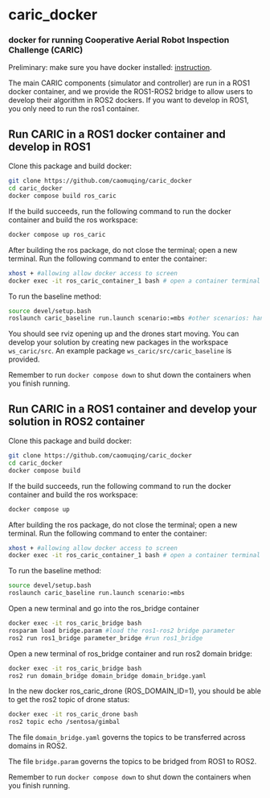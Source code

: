 # caric_docker
### **docker for running Cooperative Aerial Robot Inspection Challenge (CARIC)**

Preliminary: make sure you have docker installed: [instruction](https://docs.docker.com/engine/install/ubuntu/).

The main CARIC components (simulator and controller) are run in a ROS1 docker container, and we provide the ROS1-ROS2 bridge to allow users to develop their algorithm in ROS2 dockers. If you want to develop in ROS1, you only need to run the ros1 container.

## Run CARIC in a ROS1 docker container and develop in ROS1
Clone this package and build docker:
```bash
git clone https://github.com/caomuqing/caric_docker
cd caric_docker
docker compose build ros_caric
```
If the build succeeds, run the following command to run the docker container and build the ros workspace:

```bash
docker compose up ros_caric
```
After building the ros package, do not close the terminal; open a new terminal. Run the following command to enter the container:

```bash
xhost + #allowing allow docker access to screen
docker exec -it ros_caric_container_1 bash # open a container terminal
```
To run the baseline method:
```bash
source devel/setup.bash
roslaunch caric_baseline run.launch scenario:=mbs #other scenarios: hangar, crane
```
You should see rviz opening up and the drones start moving. You can develop your solution by creating new packages in the workspace `ws_caric/src`. An example package `ws_caric/src/caric_baseline` is provided.

Remember to run `docker compose down` to shut down the containers when you finish running.


## Run CARIC in a ROS1 container and develop your solution in ROS2 container
Clone this package and build docker:
```bash
git clone https://github.com/caomuqing/caric_docker
cd caric_docker
docker compose build
```
If the build succeeds, run the following command to run the docker container and build the ros workspace:

```bash
docker compose up
```
After building the ros package, do not close the terminal; open a new terminal. Run the following command to enter the container:

```bash
xhost + #allowing allow docker access to screen
docker exec -it ros_caric_container_1 bash # open a container terminal
```
To run the baseline method:
```bash
source devel/setup.bash
roslaunch caric_baseline run.launch scenario:=mbs
```

Open a new terminal and go into the ros_bridge container
```bash
docker exec -it ros_caric_bridge bash
rosparam load bridge.param #load the ros1-ros2 bridge parameter
ros2 run ros1_bridge parameter_bridge #run ros1_bridge
```

Open a new terminal of ros_bridge container and run ros2 domain bridge:
```bash
docker exec -it ros_caric_bridge bash
ros2 run domain_bridge domain_bridge domain_bridge.yaml
```

In the new docker ros_caric_drone (ROS_DOMAIN_ID=1), you should be able to get the ros2 topic of drone status:
```bash
docker exec -it ros_caric_drone bash
ros2 topic echo /sentosa/gimbal
```

The file `domain_bridge.yaml` governs the topics to be transferred across domains in ROS2.

The file `bridge.param` governs the topics to be bridged from ROS1 to ROS2.

Remember to run `docker compose down` to shut down the containers when you finish running.
